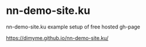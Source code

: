 # nn-demo-site.ku
nn-demo-site.ku example setup of free hosted gh-page


https://dimyme.github.io/nn-demo-site.ku/


















